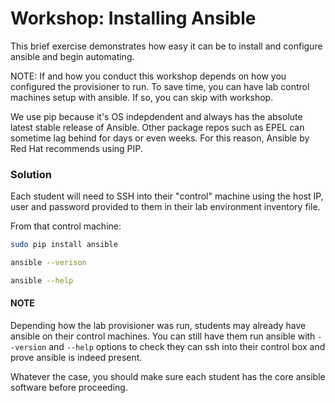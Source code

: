 # Workshop: Installing Ansible

This brief exercise demonstrates how easy it can be to install and configure ansible and begin automating.

NOTE: If and how you conduct this workshop depends on how you configured the provisioner to run. To save time, you can have lab control machines setup with ansible. If so, you can skip with workshop.

We use pip because it's OS indepdendent and always has the absolute latest stable release of Ansible. Other package repos such as EPEL can sometime lag behind for days or even weeks. For this reason, Ansible by Red Hat recommends using PIP.

### Solution

Each student will need to SSH into their "control" machine using the host IP, user and password provided to them in their lab environment inventory file. 

From that control machine:

```bash
sudo pip install ansible

ansible --verison

ansible --help
```

#### NOTE

Depending how the lab provisioner was run, students may already have ansible on their control machines. You can still have them run ansible with `--version` and `--help` options to check they can ssh into their control box and prove ansible is indeed present.

Whatever the case, you should make sure each student has the core ansible software before proceeding.

